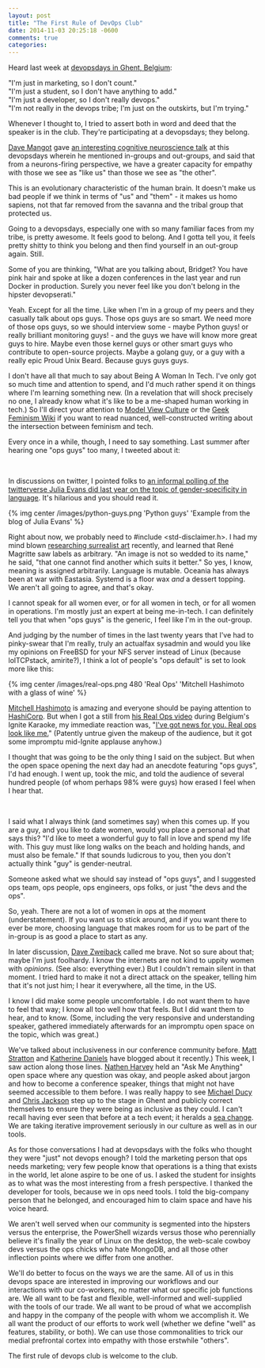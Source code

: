 ```yaml
---
layout: post
title: "The First Rule of DevOps Club"
date: 2014-11-03 20:25:18 -0600
comments: true
categories: 
---
```


Heard last week at [devopsdays in Ghent, Belgium](http://devopsdays.org/events/2014-belgium/):

"I'm just in marketing, so I don't count." <br>
"I'm just a student, so I don't have anything to add." <br>
"I'm just a developer, so I don't really devops." <br>
"I'm not really in the devops tribe; I'm just on the outskirts, but I'm trying."<br>

Whenever I thought to, I tried to assert both in word and deed that the speaker is in the club. They're participating at a devopsdays; they belong.

<!-- more -->

[Dave Mangot](https://twitter.com/davemangot) gave [an interesting cognitive neuroscience talk](http://www.slideshare.net/dmangot/the-cognitve-neuroscience-of-empathy-youre-a-devops-natural) at this devopsdays wherein he mentioned in-groups and out-groups, and said that from a neurons-firing perspective, we have a greater capacity for empathy with those we see as "like us" than those we see as "the other".

This is an evolutionary characteristic of the human brain. It doesn't make us bad people if we think in terms of  "us" and "them" - it makes us homo sapiens, not that far removed from the savanna and the tribal group that protected us.

Going to a devopsdays, especially one with so many familiar faces from my tribe, is pretty awesome. It feels good to belong. And I gotta tell you, it feels pretty shitty to think you belong and then find yourself in an out-group again. Still.

Some of you are thinking, "What are you talking about, Bridget? You have pink hair and spoke at like a dozen conferences in the last year and run Docker in production. Surely you never feel like you don't belong in the hipster devopserati."

Yeah. Except for all the time. Like when I'm in a group of my peers and they casually talk about ops guys. Those ops guys are so smart. We need more of those ops guys, so we should interview some - maybe Python guys! or really brilliant monitoring guys! - and the guys we have will know more great guys to hire. Maybe even those kernel guys or other smart guys who contribute to open-source projects. Maybe a golang guy, or a guy with a really epic Proud Unix Beard. Because guys guys guys.

I don't have all that much to say about Being A Woman In Tech. I've only got so much time and attention to spend, and I'd much rather spend it on things where I'm learning something new. (In a revelation that will shock precisely no one, I already know what it's like to be a me-shaped human working in tech.) So I'll direct your attention to [Model View Culture](http://modelviewculture.com) or the [Geek Feminism Wiki](http://geekfeminism.wikia.com/wiki/Geek_Feminism_Wiki) if you want to read nuanced, well-constructed writing about the intersection between feminism and tech. 

Every once in a while, though, I need to say something. Last summer after hearing one "ops guys" too many, I tweeted about it:

<blockquote class="twitter-tweet" lang="en" align="center"><a href="https://twitter.com/bridgetkromhout/status/483350276540080129"></a></blockquote>
<br>

In discussions on twitter, I pointed folks to [an informal polling of the twitterverse Julia Evans did last year on the topic of gender-specificity in language](http://jvns.ca/blog/2013/12/27/guys-guys-guys/). It's hilarious and you should read it.

{% img center /images/python-guys.png 'Python guys' 'Example from the blog of Julia Evans' %} 

Right about now, we probably need to #include <std-disclaimer.h>. I had my mind blown [researching surrealist art](http://bridgetkromhout.com/speaking/2014/devopsdays-belgium/) recently, and learned that René Magritte saw labels as arbitrary. "An image is not so wedded to its name," he said, "that one cannot find another which suits it better."  So yes, I know, meaning is assigned arbitrarily. Language is mutable. Oceania has always been at war with Eastasia. Systemd is a floor wax *and* a dessert topping. We aren't all going to agree, and that's okay.

I cannot speak for all women ever, or for all women in tech, or for all women in operations. I'm mostly just an expert at being me-in-tech. I can definitely tell you that when "ops guys" is the generic, I feel like I'm in the out-group. 

And judging by the number of times in the last twenty years that I've had to pinky-swear that I'm really, truly an actualfax sysadmin and would you like my opinions on FreeBSD for your NFS server instead of Linux (because lolTCPstack, amirite?), I think a lot of people's "ops default" is set to look more like this:

{% img center /images/real-ops.png 480 'Real Ops' 'Mitchell Hashimoto with a glass of wine' %}

[Mitchell Hashimoto](https://twitter.com/mitchellh) is amazing and everyone should be paying attention to [HashiCorp](https://www.hashicorp.com). But when I got a still from [his Real Ops video](http://vimeo.com/42882124) during Belgium's Ignite Karaoke, my immediate reaction was, "[I've got news for you. Real ops look like me.](http://www.ustream.tv/recorded/54697834)" (Patently untrue given the makeup of the audience, but it got some impromptu mid-Ignite applause anyhow.)

I thought that was going to be the only thing I said on the subject. But when the open space opening the next day had an anecdote featuring "ops guys", I'd had enough. I went up, took the mic, and told the audience of several hundred people (of whom perhaps 98% were guys) how erased I feel when I hear that.

<blockquote class="twitter-tweet" lang="en" align="center"><a href="https://twitter.com/zipkid/status/527103793717321728"></a></blockquote>
<br>

I said what I always think (and sometimes say) when this comes up. If you are a guy, and you like to date women, would you place a personal ad that says this? "I'd like to meet a wonderful guy to fall in love and spend my life with. This guy must like long walks on the beach and holding hands, and must also be female." If that sounds ludicrous to you, then you don't actually think "guy" is gender-neutral.

Someone asked what we should say instead of "ops guys", and I suggested ops team, ops people, ops engineers, ops folks, or just "the devs and the ops".

So, yeah. There are not a lot of women in ops at the moment (understatement). If you want us to stick around, and if you want there to ever be more, choosing language that makes room for us to be part of the in-group is as good a place to start as any.

In later discussion, [Dave Zweiback](https://twitter.com/mindweather) called me brave. Not so sure about that; maybe I'm just foolhardy. I know the internets are not kind to uppity women with *opinions*. (See also: everything ever.) But I couldn't remain silent in that moment. I tried hard to make it not a direct attack on the speaker, telling him that it's not just him; I hear it everywhere, all the time, in the US. 

I know I did make some people uncomfortable. I do not want them to have to feel that way; I know all too well how that feels. But I did want them to hear, and to know. (Some, including the very responsive and understanding speaker, gathered immediately afterwards for an impromptu open space on the topic, which was great.)

We've talked about inclusiveness in our conference community before. [Matt Stratton](http://www.mattstratton.com/devops/hipster-devops-happens-to-the-best-of-us) and [Katherine Daniels](https://www.usenix.org/blog/navigating-conferences-unusual-attendee) have blogged about it recently.) This week, I saw action along those lines. [Nathen Harvey](https://twitter.com/nathenharvey) held an "Ask Me Anything" open space where any question was okay, and people asked about jargon and how to become a conference speaker, things that might not have seemed accessible to them before. I was really happy to see [Michael Ducy](https://twitter.com/mfdii) and [Chris Jackson](https://twitter.com/chriswiggy) step up to the stage in Ghent and publicly correct themselves to ensure they were being as inclusive as they could. I can't recall having ever seen that before at a tech event; it heralds a [sea change](http://en.wikipedia.org/wiki/Sea_change_(idiom)). We are taking iterative improvement seriously in our culture as well as in our tools.

As for those conversations I had at devopsdays with the folks who thought they were "just" not devops enough? I told the marketing person that ops needs marketing; very few people know that operations is a thing that exists in the world, let alone aspire to be one of us. I asked the student for insights as to what was the most interesting from a fresh perspective. I thanked the developer for tools, because we in ops need tools. I told the big-company person that he belonged, and encouraged him to claim space and have his voice heard.

We aren't well served when our community is segmented into the hipsters versus the enterprise, the PowerShell wizards versus those who perennially believe it's finally the year of Linux on the desktop, the web-scale cowboy devs versus the ops chicks who hate MongoDB, and all those other inflection points where we differ from one another. 

We'll do better to focus on the ways we are the same. All of us in this devops space are interested in improving our workflows and our interactions with our co-workers, no matter what our specific job functions are. We all want to be fast and flexible, well-informed and well-supplied with the tools of our trade. We all want to be proud of what we accomplish and happy in the company of the people with whom we accomplish it. We all want the product of our efforts to work well (whether we define "well" as features, stability, or both). We can use those commonalities to trick our medial prefrontal cortex into empathy with those erstwhile "others".

The first rule of devops club is welcome to the club.

